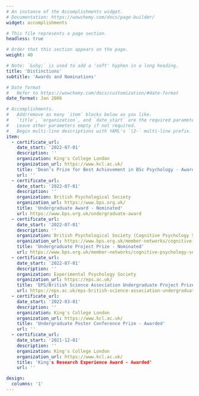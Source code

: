 ```yaml
---
# An instance of the Accomplishments widget.
# Documentation: https://wowchemy.com/docs/page-builder/
widget: accomplishments

# This file represents a page section.
headless: true

# Order that this section appears on the page.
weight: 40

# Note: `&shy;` is used to add a 'soft' hyphen in a long heading.
title: 'Distinctions'
subtitle: 'Awards and Nominations'

# Date format
#   Refer to https://wowchemy.com/docs/customization/#date-format
date_format: Jan 2006

# Accomplishments.
#   Add/remove as many `item` blocks below as you like.
#   `title`, `organization`, and `date_start` are the required parameters.
#   Leave other parameters empty if not required.
#   Begin multi-line descriptions with YAML's `|2-` multi-line prefix.
item:
  - certificate_url:
    date_start: '2022-07-01'
    description: ''
    organization: King's College London
    organization_url: https://www.kcl.ac.uk/
    title: 'Dean’s Prize for Best Achievement in BSc Psychology - Awarded'
    url: ''
  - certificate_url:
    date_start: '2022-07-01'
    description: ''
    organization: British Psychological Society
    organization_url: https://www.bps.org.uk/
    title: 'Undergraduate Award - Nominated'
    url: https://www.bps.org.uk/undergraduate-award
  - certificate_url: 
    date_start: '2022-07-01'
    description: ''
    organization: British Psychological Society (Cognitive Psychology Section)
    organization_url: https://www.bps.org.uk/member-networks/cognitive-psychology-section
    title: 'Undergraduate Project Prize - Nominated'
    url: https://www.bps.org.uk/member-networks/cognitive-psychology-section
  - certificate_url: 
    date_start: '2022-07-01'
    description: ''
    organization: Experimental Psychology Society
    organization_url: https://eps.ac.uk/
    title: 'EPS/British Science Association Undergraduate Project Prize - Nominated'
    url: https://eps.ac.uk/eps-british-science-association-undergraduate-project-prize/
  - certificate_url:
    date_start: '2022-03-01'
    description: ''
    organization: King's College London
    organization_url: https://www.kcl.ac.uk/
    title: 'Undergraduate Poster Conference Prize - Awarded'
    url: ''
  - certificate_url:
    date_start: '2021-12-01'
    description: ''
    organization: King's College London
    organization_url: https://www.kcl.ac.uk/
    title: 'King's Research Experience Award - Awarded'
    url: ''

design:
  columns: '1'
---
```

